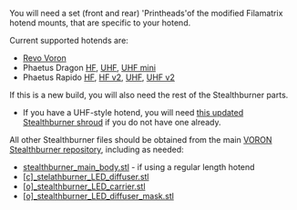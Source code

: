 
You will need a set (front and rear) 'Printheads'of the modified Filamatrix hotend mounts, that are specific to your hotend.

Current supported hotends are:

- [Revo Voron](https://github.com/thunderkeys/FilamAtrix/tree/main/STLs/Stealthburner/Printheads/revo_voron)
- Phaetus Dragon [HF](https://github.com/thunderkeys/FilamAtrix/tree/main/STLs/Stealthburner/Printheads/dragon_hf]), [UHF](https://github.com/thunderkeys/FilamAtrix/tree/main/STLs/Stealthburner/Printheads/dragon_uhf), [UHF mini](https://github.com/thunderkeys/FilamAtrix/tree/main/STLs/Stealthburner/Printheads/dragon_uhf_mini)
- Phaetus Rapido [HF](https://github.com/thunderkeys/FilamAtrix/tree/main/STLs/Stealthburner/Printheads/rapido_hf), [HF v2](https://github.com/thunderkeys/FilamAtrix/tree/main/STLs/Stealthburner/Printheads/rapido_hf_v2), [UHF](https://github.com/thunderkeys/FilamAtrix/tree/main/STLs/Stealthburner/Printheads/rapido_uhf), [UHF v2](https://github.com/thunderkeys/FilamAtrix/tree/main/STLs/Stealthburner/Printheads/rapido_uhf_v2)

If this is a new build, you will also need the rest of the Stealthburner parts.

- If you have a UHF-style hotend, you will need [this updated Stealthburner shroud](https://github.com/thunderkeys/FilamAtrix/blob/main/STLs/Stealthburner/stealthburner_main_body_uhf.stl) if you do not have one already.

All other Stealthburner files should be obtained from the main [VORON Stealthburner repository](https://github.com/VoronDesign/Voron-Stealthburner/), including as needed:

- [stealthburner_main_body.stl](https://github.com/VoronDesign/Voron-Stealthburner/blob/main/STLs/Stealthburner/%5Ba%5D_stealthburner_main_body.stl) - if using a regular length hotend
- [\[c\]\_stelathburner_LED_diffuser.stl](https://github.com/VoronDesign/Voron-Stealthburner/blob/main/STLs/Stealthburner/%5Bc%5D_stealthburner_LED_diffuser.stl)
- [\[o\]\_stealthburner_LED_carrier.stl](https://github.com/VoronDesign/Voron-Stealthburner/blob/main/STLs/Stealthburner/%5Bo%5D_stealthburner_LED_carrier.stl)
- [\[o\]\_stealthburner_LED_diffuser_mask.stl](https://github.com/VoronDesign/Voron-Stealthburner/blob/main/STLs/Stealthburner/%5Bo%5D_stealthburner_LED_diffuser_mask.stl)

